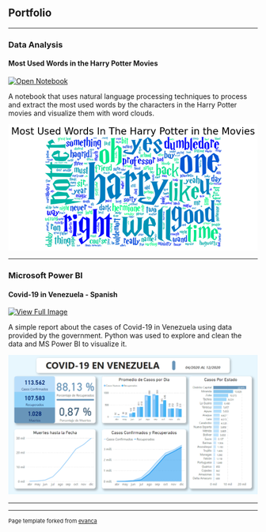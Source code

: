 ## Portfolio

---

### Data Analysis

#### Most Used Words in the Harry Potter Movies

[![Open Notebook](https://img.shields.io/badge/Jupyter-Open_Notebook-blue?logo=Jupyter)](/notebooks/muw_hp_movies.html)

A notebook that uses natural language processing techniques to process and extract the most used words by the characters in the Harry Potter movies and visualize them with word clouds.

<img src="images/wc_muw_hp.png?raw=true"/>


---

### Microsoft Power BI

#### Covid-19 in Venezuela - Spanish

[![View Full Image](https://img.shields.io/badge/View%20Full%20Image-IMG-blue)](/images/Covid-19_en_venezuela.png)

A simple report about the cases of Covid-19 in Venezuela using data provided by the government. Python was used to explore and clean the data and MS Power BI to visualize it.

<img src="images/Covid-19_en_venezuela.png?raw=true"/>

---




---
<p style="font-size:11px">Page template forked from <a href="https://github.com/evanca/quick-portfolio">evanca</a></p>
<!-- Remove above link if you don't want to attibute -->
